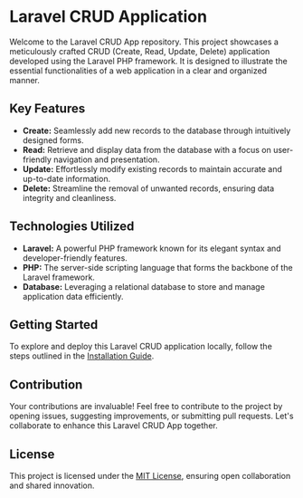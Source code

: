# Laravel CRUD Application

Welcome to the Laravel CRUD App repository. This project showcases a meticulously crafted CRUD (Create, Read, Update, Delete) application developed using the Laravel PHP framework. It is designed to illustrate the essential functionalities of a web application in a clear and organized manner.

## Key Features

- **Create:** Seamlessly add new records to the database through intuitively designed forms.
- **Read:** Retrieve and display data from the database with a focus on user-friendly navigation and presentation.
- **Update:** Effortlessly modify existing records to maintain accurate and up-to-date information.
- **Delete:** Streamline the removal of unwanted records, ensuring data integrity and cleanliness.

## Technologies Utilized

- **Laravel:** A powerful PHP framework known for its elegant syntax and developer-friendly features.
- **PHP:** The server-side scripting language that forms the backbone of the Laravel framework.
- **Database:** Leveraging a relational database to store and manage application data efficiently.

## Getting Started

To explore and deploy this Laravel CRUD application locally, follow the steps outlined in the [Installation Guide](#).

## Contribution

Your contributions are invaluable! Feel free to contribute to the project by opening issues, suggesting improvements, or submitting pull requests. Let's collaborate to enhance this Laravel CRUD App together.

## License

This project is licensed under the [MIT License](LICENSE), ensuring open collaboration and shared innovation.
